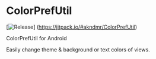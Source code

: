 # ColorPrefUtil

[![Release](https://jitpack.io/v/akndmr/ColorPrefUtil.svg)]
(https://jitpack.io/#akndmr/ColorPrefUtil)

ColorPrefUtil for Android

Easily change theme & background or text colors of views.
